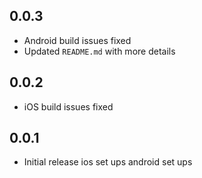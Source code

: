 ## 0.0.3

- Android build issues fixed
- Updated `README.md` with more details

## 0.0.2

- iOS build issues fixed

## 0.0.1

- Initial release
  ios set ups
  android set ups
